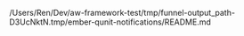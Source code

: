 /Users/Ren/Dev/aw-framework-test/tmp/funnel-output_path-D3UcNktN.tmp/ember-qunit-notifications/README.md